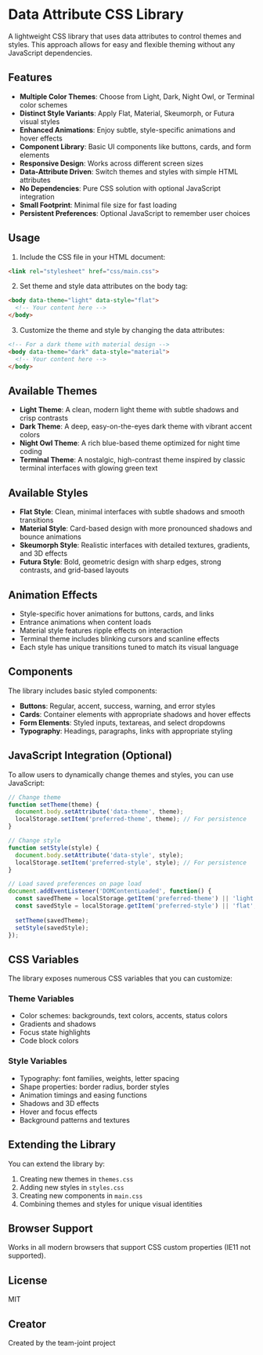 # Data Attribute CSS Library

A lightweight CSS library that uses data attributes to control themes and styles. This approach allows for easy and flexible theming without any JavaScript dependencies.

## Features

- **Multiple Color Themes**: Choose from Light, Dark, Night Owl, or Terminal color schemes
- **Distinct Style Variants**: Apply Flat, Material, Skeumorph, or Futura visual styles
- **Enhanced Animations**: Enjoy subtle, style-specific animations and hover effects
- **Component Library**: Basic UI components like buttons, cards, and form elements
- **Responsive Design**: Works across different screen sizes
- **Data-Attribute Driven**: Switch themes and styles with simple HTML attributes
- **No Dependencies**: Pure CSS solution with optional JavaScript integration
- **Small Footprint**: Minimal file size for fast loading
- **Persistent Preferences**: Optional JavaScript to remember user choices

## Usage

1. Include the CSS file in your HTML document:
```html
<link rel="stylesheet" href="css/main.css">
```

2. Set theme and style data attributes on the body tag:
```html
<body data-theme="light" data-style="flat">
  <!-- Your content here -->
</body>
```

3. Customize the theme and style by changing the data attributes:
```html
<!-- For a dark theme with material design -->
<body data-theme="dark" data-style="material">
  <!-- Your content here -->
</body>
```

## Available Themes

- **Light Theme**: A clean, modern light theme with subtle shadows and crisp contrasts
- **Dark Theme**: A deep, easy-on-the-eyes dark theme with vibrant accent colors
- **Night Owl Theme**: A rich blue-based theme optimized for night time coding
- **Terminal Theme**: A nostalgic, high-contrast theme inspired by classic terminal interfaces with glowing green text

## Available Styles

- **Flat Style**: Clean, minimal interfaces with subtle shadows and smooth transitions
- **Material Style**: Card-based design with more pronounced shadows and bounce animations
- **Skeumorph Style**: Realistic interfaces with detailed textures, gradients, and 3D effects
- **Futura Style**: Bold, geometric design with sharp edges, strong contrasts, and grid-based layouts

## Animation Effects

- Style-specific hover animations for buttons, cards, and links
- Entrance animations when content loads
- Material style features ripple effects on interaction
- Terminal theme includes blinking cursors and scanline effects
- Each style has unique transitions tuned to match its visual language

## Components

The library includes basic styled components:

- **Buttons**: Regular, accent, success, warning, and error styles
- **Cards**: Container elements with appropriate shadows and hover effects
- **Form Elements**: Styled inputs, textareas, and select dropdowns
- **Typography**: Headings, paragraphs, links with appropriate styling

## JavaScript Integration (Optional)

To allow users to dynamically change themes and styles, you can use JavaScript:

```javascript
// Change theme
function setTheme(theme) {
  document.body.setAttribute('data-theme', theme);
  localStorage.setItem('preferred-theme', theme); // For persistence
}

// Change style
function setStyle(style) {
  document.body.setAttribute('data-style', style);
  localStorage.setItem('preferred-style', style); // For persistence
}

// Load saved preferences on page load
document.addEventListener('DOMContentLoaded', function() {
  const savedTheme = localStorage.getItem('preferred-theme') || 'light';
  const savedStyle = localStorage.getItem('preferred-style') || 'flat';
  
  setTheme(savedTheme);
  setStyle(savedStyle);
});
```

## CSS Variables

The library exposes numerous CSS variables that you can customize:

### Theme Variables
- Color schemes: backgrounds, text colors, accents, status colors
- Gradients and shadows
- Focus state highlights
- Code block colors

### Style Variables
- Typography: font families, weights, letter spacing
- Shape properties: border radius, border styles
- Animation timings and easing functions
- Shadows and 3D effects
- Hover and focus effects
- Background patterns and textures

## Extending the Library

You can extend the library by:

1. Creating new themes in `themes.css`
2. Adding new styles in `styles.css`
3. Creating new components in `main.css`
4. Combining themes and styles for unique visual identities

## Browser Support

Works in all modern browsers that support CSS custom properties (IE11 not supported).

## License

MIT

## Creator

Created by the team-joint project 